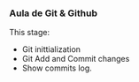 ### Aula de Git & Github

This stage:

- Git inittialization
- Git Add and Commit changes
- Show commits log.